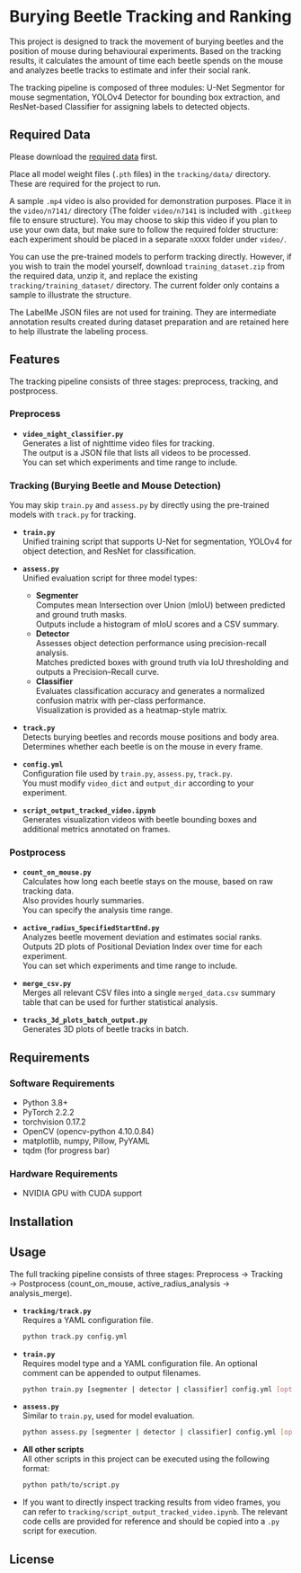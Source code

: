 # Burying Beetle Tracking and Ranking
This project is designed to track the movement of burying beetles and the position of mouse during behavioural experiments. Based on the tracking results, it calculates the amount of time each beetle spends on the mouse and analyzes beetle tracks to estimate and infer their social rank.

The tracking pipeline is composed of three modules: U-Net Segmentor for mouse segmentation, YOLOv4 Detector for bounding box extraction, and ResNet-based Classifier for assigning labels to detected objects.

## Required Data
Please download the [required data](https://drive.google.com/drive/folders/1vGJgGVYwupqA06Lj6wFC9Ki-DBtZDRHL?usp=drive_link) first.

Place all model weight files (`.pth` files) in the `tracking/data/` directory. These are required for the project to run.

A sample `.mp4` video is also provided for demonstration purposes. Place it in the `video/n7141/` directory (The folder `video/n7141` is included with `.gitkeep` file to ensure structure). You may choose to skip this video if you plan to use your own data, but make sure to follow the required folder structure: each experiment should be placed in a separate `nXXXX` folder under `video/`.

You can use the pre-trained models to perform tracking directly. However, if you wish to train the model yourself, download `training_dataset.zip` from the required data, unzip it, and replace the existing `tracking/training_dataset/` directory. The current folder only contains a sample to illustrate the structure.

The LabelMe JSON files are not used for training. They are intermediate annotation results created during dataset preparation and are retained here to help illustrate the labeling process.

## Features
The tracking pipeline consists of three stages: preprocess, tracking, and postprocess.

### Preprocess

- **`video_night_classifier.py`**  
  Generates a list of nighttime video files for tracking.  
  The output is a JSON file that lists all videos to be processed.  
  You can set which experiments and time range to include.

### Tracking (Burying Beetle and Mouse Detection)  
You may skip `train.py` and `assess.py` by directly using the pre-trained models with `track.py` for tracking.

- **`train.py`**  
  Unified training script that supports U-Net for segmentation, YOLOv4 for object detection, and ResNet for classification.
  
- **`assess.py`**  
  Unified evaluation script for three model types:  
  - **Segmenter**  
    Computes mean Intersection over Union (mIoU) between predicted and ground truth masks.  
    Outputs include a histogram of mIoU scores and a CSV summary.
  - **Detector**  
    Assesses object detection performance using precision-recall analysis.  
    Matches predicted boxes with ground truth via IoU thresholding and outputs a Precision–Recall curve.  
  - **Classifier**  
    Evaluates classification accuracy and generates a normalized confusion matrix with per-class performance.  
    Visualization is provided as a heatmap-style matrix.
   
- **`track.py`**  
  Detects burying beetles and records mouse positions and body area.  
  Determines whether each beetle is on the mouse in every frame.

- **`config.yml`**  
  Configuration file used by `train.py`, `assess.py`, `track.py`.  
  You must modify `video_dict` and `output_dir` according to your experiment.

- **`script_output_tracked_video.ipynb`**  
  Generates visualization videos with beetle bounding boxes and additional metrics annotated on frames.

### Postprocess
- **`count_on_mouse.py`**  
  Calculates how long each beetle stays on the mouse, based on raw tracking data.  
  Also provides hourly summaries.  
  You can specify the analysis time range.

- **`active_radius_SpecifiedStartEnd.py`**  
  Analyzes beetle movement deviation and estimates social ranks.  
  Outputs 2D plots of Positional Deviation Index over time for each experiment.  
  You can set which experiments and time range to include.

- **`merge_csv.py`**  
  Merges all relevant CSV files into a single `merged_data.csv` summary table that can be used for further statistical analysis.

- **`tracks_3d_plots_batch_output.py`**  
  Generates 3D plots of beetle tracks in batch.

## Requirements
### Software Requirements  
- Python 3.8+
- PyTorch 2.2.2
- torchvision 0.17.2
- OpenCV (opencv-python 4.10.0.84)
- matplotlib, numpy, Pillow, PyYAML
- tqdm (for progress bar)

### Hardware Requirements
- NVIDIA GPU with CUDA support

## Installation


## Usage
The full tracking pipeline consists of three stages: Preprocess → Tracking → Postprocess (count_on_mouse, active_radius_analysis → analysis_merge).

- **`tracking/track.py`**  
  Requires a YAML configuration file.  
  ```bash
  python track.py config.yml
  ```

- **`train.py`**  
  Requires model type and a YAML configuration file. An optional comment can be appended to output filenames.  
  ```bash
  python train.py [segmenter | detector | classifier] config.yml [optional_comment]
  ```

- **`assess.py`**  
  Similar to `train.py`, used for model evaluation.  
  ```bash
  python assess.py [segmenter | detector | classifier] config.yml [optional_comment]
  ```

- **All other scripts**  
  All other scripts in this project can be executed using the following format:  
  ```bash
  python path/to/script.py
  ```

- If you want to directly inspect tracking results from video frames, you can refer to `tracking/script_output_tracked_video.ipynb`. The relevant code cells are provided for reference and should be copied into a `.py` script for execution.

## License

